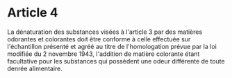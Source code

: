 # Article 4

La dénaturation des substances visées à l'article 3 par des matières odorantes et colorantes doit être conforme à celle effectuée sur l'échantillon présenté et agréé au titre de l'homologation prévue par la loi modifiée du 2 novembre 1943, l'addition de matière colorante étant facultative pour les substances qui possèdent une odeur différente de toute denrée alimentaire.
